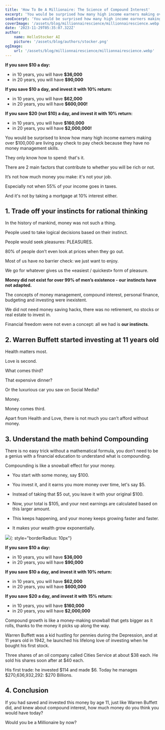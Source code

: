```yaml
---
title: 'How To Be A Millionaire: The Science of Compound Interest'
excerpt: 'You would be surprised how many high income earners making over $100,000 annual salary are living pay check to pay check because they have no money management skills. They only know how to spend: that is it. There are 2 main factors that contribute to whether someone will be rich or not. It is not how much money they make. It is not their job. If you save $10 a day in 10 year you will have $90,000. If you invest $10 a day in the stock market in 10 years you will have $2,000,000! Warren Buffett was hustling for pennies and at 11 years he launched his love of markets and investing when he bought his first stock! Today he manages $270,450,230,038...'
seoExcerpt: 'You would be surprised how many high income earners making over $100,000 annual salary are living pay check to pay check because they have no money management skills. They only know how to spend: that is it. There are 2 main factors that contribute to whether someone will be rich or not. It is not how much money they make. It is not their job. If you save $10 a day in 10 year you will have $90,000. If you invest $10 a day in the stock market in 10 years you will have $2,000,000! Warren Buffett was hustling for pennies and at 11 years he launched his love of markets and investing when he bought his first stock! Today he manages $270,450,230,038...'
coverImage: '/assets/blog/millionnairescience/millionnairescience.webp'
date: '2023-11-29T05:35:07.322Z'
author:
    name: HelloStocker AI
    picture: '/assets/blog/authors/stocker.png'
ogImage:
    url: '/assets/blog/millionnairescience/millionnairescience.webp'
---
```


**If you save $10 a day:**
- in 10 years, you will have **$36,000**
- in 20 years, you will have **$90,000**

**If you save $10 a day, and invest it with 10% return:**
- in 10 years, you will have **$62,000**
- in 20 years, you will have **$600,000!**

**If you save $20 (not $10) a day, and invest it with 10% return:**
- in 10 years, you will have **$160,000**
- in 20 years, you will have **$2,000,000!**


You would be surprised to know how many high income earners making over $100,000 are living pay check to pay check because they have no money management skills.

They only know how to spend: that's it.

There are 2 main factors that contribute to whether you will be rich or not.

It’s not how much money you make: it's not your job.

Especially not when 55% of your income goes in taxes.

And it's not by taking a mortgage at 10% interest either.


## 1. Trade off your instincts for rational thinking

In the history of mankind, money was not such a thing. 

People used to take logical decisions based on their instinct.

People would seek pleasures: PLEASURES.

80% of people don’t even look at prices when they go out.

Most of us have no barrier check: we just want to enjoy.

We go for whatever gives us the «easiest / quickest» form of pleasure.

**Money did not exist for over 99% of men’s existence - our instincts have not adapted.**

The concepts of money management, compound interest, personal finance, budgeting and investing were inexistent. 

We did not need money saving hacks, there was no retirement, no stocks or real estate to invest in.

Financial freedom were not even a concept: all we had is **our instincts**.


## 2. Warren Buffett started investing at 11 years old

Health matters most.

Love is second.

What comes third? 

That expensive dinner? 

Or the luxurious car you saw on Social Media?

Money. 

Money comes third.

Apart from Health and Love, there is not much you can’t afford without money.


## 3. Understand the math behind Compounding

There is no easy trick without a mathematical formula, you don’t need to be a genius with a financial education to understand what is compounding.

Compounding is like a snowball effect for your money.

- You start with some money, say $100.

- You invest it, and it earns you more money over time, let's say $5.

- Instead of taking that $5 out, you leave it with your original $100.

- Now, your total is $105, and your next earnings are calculated based on this larger amount.

- This keeps happening, and your money keeps growing faster and faster.

- It makes your wealth grow exponentially.

![](/assets/blog/millionnairescience/snowball.png){: style="borderRadius: 10px"}

**If you save $10 a day:**
- in 10 years, you will have **$36,000**
- in 20 years, you will have **$90,000**

**If you save $10 a day, and invest it with 10% return:**
- in 10 years, you will have **$62,000**
- in 20 years, you will have **$600,000**

**If you save $20 a day, and invest it with 15% return:**
- in 10 years, you will have **$160,000**
- in 20 years, you will have **$2,000,000**

Compound growth is like a money-making snowball that gets bigger as it rolls, thanks to the money it picks up along the way.

Warren Buffett was a kid hustling for pennies during the Depression, and at 11 years old in 1942, he launched his lifelong love of investing when he bought his first stock. 

Three shares of an oil company called Cities Service at about $38 each. He sold his shares soon after at $40 each.

His first trade: he invested $114 and made $6. Today he manages $270,636,932,292: $270 Billions.

## 4. Conclusion

If you had saved and invested this money by age 11, just like Warren Buffett did, and knew about compound interest, how much money do you think you would have today? 

Would you be a Millionaire by now?